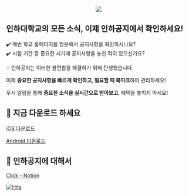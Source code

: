 <div align="center">
  <img src="https://github.com/user-attachments/assets/b6a8c674-ff74-45f1-8c7e-18b787d2f97b">
</div>

## 인하대학교의 모든 소식, 이제 인하공지에서 확인하세요!
✔️ 매번 학교 홈페이지를 방문해서 공지사항을 확인하시나요? </br>
✔️ 시험 기간 등 중요한 시기에 공지사항을 놓친 적이 있으신가요?

💡 인하공지는 이러한 불편함을 해결하기 위해 탄생했습니다.

이제 **중요한 공지사항을 빠르게 확인하고, 필요할 때 북마크**하여 관리하세요!

푸시 알림을 통해 **중요한 소식을 실시간으로 받아보고**, 혜택을 놓치지 마세요!

## 🚀 지금 다운로드 하세요
[iOS 다운로드](https://apps.apple.com/app/인하공지/id6740850198) </br>

[Android 다운로드](https://play.google.com/store/apps/details?id=com.logicallawbio.inha_notice&pcampaignid=web_share)

## 👀 인하공지에 대해서
[Click - Notion](https://inha-notice.notion.site)


[![Hits](https://hits.seeyoufarm.com/api/count/incr/badge.svg?url=https%3A%2F%2Fgithub.com%2FInhaNotice&count_bg=%230EF0F7&title_bg=%23191919&icon=&icon_color=%23E7E7E7&title=hits&edge_flat=false)](https://hits.seeyoufarm.com)